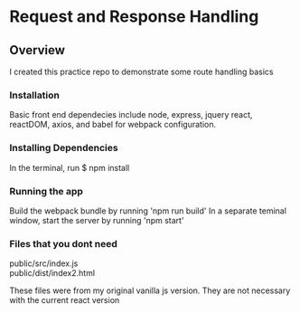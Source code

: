 # Request and Response Handling

## Overview
I created this practice repo to demonstrate some route handling basics

### Installation
Basic front end dependecies include node, express, jquery react, reactDOM, axios, and babel for webpack configuration.


### Installing Dependencies
In the terminal, run $ npm install

### Running the app
Build the webpack bundle by running 'npm run build'
In a separate teminal window, start the server by running 'npm start'

### Files that you dont need
public/src/index.js\
public/dist/index2.html

These files were from my original vanilla js version. They are not necessary with the current react version
